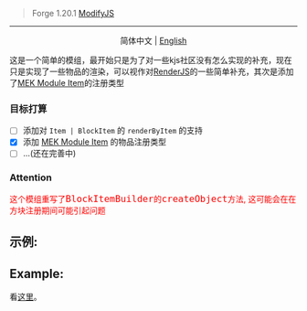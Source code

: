 > Forge 1.20.1 [ModifyJS](https://github.com/AnNingUI/ModifyJs)
---

<p align="center">
<span> 简体中文 </span> | <a href="./README.md"> English </a>
</p>

这是一个简单的模组，最开始只是为了对一些kjs社区没有怎么实现的补充，现在只是实现了一些物品的渲染，可以视作对[RenderJS](https://github.com/ch1335/RenderJS)的一些简单补充，其次是添加了[MEK Module Item](https://wiki.aidancbrady.com/wiki/Modules)的注册类型

### 目标打算
- [ ] 添加对 `Item | BlockItem` 的 `renderByItem` 的支持
- [x] 添加 [MEK Module Item](https://wiki.aidancbrady.com/wiki/Modules) 的物品注册类型
- [ ] ...(还在完善中)

### Attention
<span style="color: red;">
这个模组重写了<code style="color: red; font-size: 16px">BlockItemBuilder</code>的<code style="color: red; font-size: 16px">createObject</code>方法, 这可能会在在方块注册期间可能引起问题</span>

## 示例:
## Example:
看[这里](./example/)。